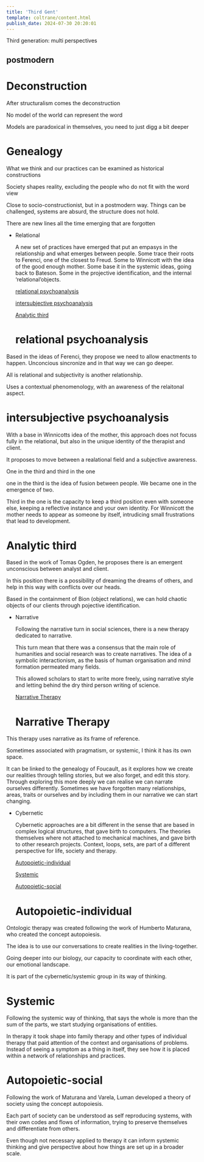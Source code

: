 ```yaml
---
title: 'Third Gent'
template: coltrane/content.html
publish_date: 2024-07-30 20:20:01
---
```



Third generation: multi perspectives 

## postmodern

# Deconstruction

After structuralism comes the deconstruction 

No model of the world can represent the word 

Models are paradoxical in themselves, you need to just digg a bit deeper

# Genealogy

What we think and our practices can be examined as historical constructions

Society shapes reality, excluding the people who do not fit with the word view

Close to socio-constructionist, but in a postmodern way. Things can be challenged, systems are absurd, the structure does not hold. 

There are new lines all the time emerging that are forgotten


- Relational
    
    A new set of practices have emerged that put an empasys in the relationship and what emerges between people. Some trace their roots to Ferenci, one of the closest to Freud. Some to Winnicott with the idea of the good enough mother. Some base it in the systemic ideas, going back to Bateson. Some in the projective identification, and the internal ‘relational’objects. 
    
    [relational psychoanalysis](https://www.notion.so/relational-psychoanalysis-77251119ea1d4828ba5292658e72c9ec?pvs=21)
    
    [intersubjective psychoanalysis](https://www.notion.so/intersubjective-psychoanalysis-97a705a544ab4926ae5575aecde7232f?pvs=21)
    
    [Analytic third](https://www.notion.so/Analytic-third-f596cf36b9ef49528e7c0e1ccd79494a?pvs=21)

    # relational psychoanalysis

Based in the ideas of Ferenci, they propose we need to allow enactments to happen. Unconcious sincronize and in that way we can go deeper. 

All is relational and subjectivity is another relationship.

Uses a contextual phenomenology, with an awareness of the relaitonal aspect.

# intersubjective psychoanalysis

With a base in Winnicotts idea of the mother, this approach does not focuss fully in the relational, but also in the unique identity of the therapist and client. 

It proposes to move between a realational field and a subjective awareness. 

One in the third and third in the one

one in the third is the idea of fusion between people. We became one in the emergence of two.

Third in the one is the capacity to keep a third position even with someone else, keeping a reflective instance and your own identity. For Winnicott the mother needs to appear as someone by itself, intrudicing small frustrations that lead to development.


# Analytic third

Based in the work of Tomas Ogden, he proposes there is an emergent unconscious between analyst and client. 

In this position there is a possibility of dreaming the dreams of others, and help in this way with conflicts over our heads.

Based in the containment of Bion (object relations), we can hold chaotic objects of our clients through pojective identification.


- Narrative
    
    Following the narrative turn in social sciences, there is a new therapy dedicated to narrative. 
    
    This turn mean that there was a consensus that the main role of humanities and social research was to create narratives. The idea of a symbolic interactionism, as the basis of human organisation and mind formation permeated many fields. 
    
    This allowed scholars to start to write more freely, using narrative style and letting behind the dry third person writing of science.
    
    [Narrative Therapy](https://www.notion.so/Narrative-Therapy-d2cedfedab35401a910e6c11bdb0f8a1?pvs=21)

    # Narrative Therapy

This therapy uses narrative as its frame of reference. 

Sometimes associated with pragmatism, or systemic, I think it has its own space. 

It can be linked to the genealogy of Foucault, as it explores how we create our realities through telling stories, but we also forget, and edit this story. Through exploring this more deeply we can realise we can narrate ourselves differently. Sometimes we have forgotten many relationships, areas, traits or ourselves and by including them in our narrative we can start changing.


- Cybernetic
    
    Cybernetic approaches are a bit different in the sense that are based in complex logical structures, that gave birth to computers. The theories themselves where not attached to mechanical machines, and gave birth to other research projects. Context, loops, sets, are part of a different perspective for life, society and therapy.
    
    [Autopoietic-individual](https://www.notion.so/Autopoietic-individual-1caba487f35e48c3bbc97a5e4b0f4bd2?pvs=21)
    
    [Systemic ](https://www.notion.so/Systemic-a9b01aa3147f4be7a4c171b580825625?pvs=21)
    
    [Autopoietic-social ](https://www.notion.so/Autopoietic-social-5c29464735af462fa801461171ff4ef7?pvs=21)

    # Autopoietic-individual

Ontologic therapy was created following the work of Humberto Maturana, who created the concept autopoiesis.

The idea is to use our conversations to create realities in the living-together.

Going deeper into our biology, our capacity to coordinate with each other, our emotional landscape.

It is part of the cybernetic/systemic group in its way of thinking.

# Systemic

Following the systemic way of thinking, that says the whole is more than the sum of the parts, we start studying organisations of entities. 

In therapy it took shape into family therapy and other types of individual therapy that paid attention of the context and organisations of problems. Instead of seeing a symptom as a thing in itself, they see how it is placed within a network of relationships and practices.

# Autopoietic-social

Following the work of Maturana and Varela, Luman developed a theory of society using the concept autopoiesis. 

Each part of society can be understood as self reproducing systems, with their own codes and flows of information, trying to preserve themselves and differentiate from others.

Even though not necessary applied to therapy it can inform systemic thinking and give perspective about how things are set up in a broader scale.